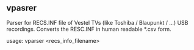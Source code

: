 ## vpasrer

Parser for RECS.INF file of Vestel TVs (like Toshiba / Blaupunkt / ...) USB recordings. 
Converts the RESC.INF in human readable *.csv form.

usage:   vparser <recs_info_filename>
